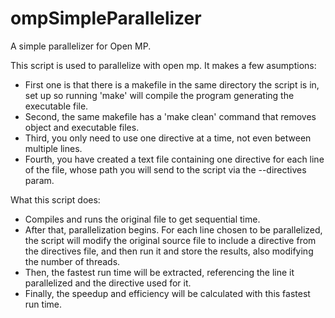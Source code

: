 # ompSimpleParallelizer
A simple parallelizer for Open MP.

This script is used to parallelize with open mp. It makes a few asumptions:<br>
- First one is that there is a makefile in the same directory the script is in, set up so running 'make' will compile the program generating the executable file.<br>
- Second, the same makefile has a 'make clean' command that removes object and executable files.<br>
- Third, you only need to use one directive at a time, not even between multiple lines.<br>
- Fourth, you have created a text file containing one directive for each line of the file, whose path you will send to the script via the --directives param.<br>
    
What this script does:<br>
- Compiles and runs the original file to get sequential time.<br>
- After that, parallelization begins. For each line chosen to be parallelized, the script will modify the original source file to include a directive from the directives file, and then run it and store the results, also modifying the number of threads.<br>
- Then, the fastest run time will be extracted, referencing the line it parallelized and the directive used for it.<br>
- Finally, the speedup and efficiency will be calculated with this fastest run time.<br>
